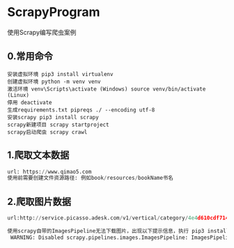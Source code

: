 # ScrapyProgram
使用Scrapy编写爬虫案例

## 0.常用命令

```shell
安装虚拟环境 pip3 install virtualenv
创建虚拟环境 python -m venv venv
激活环境 venv\Scripts\activate (Windows) source venv/bin/activate (Linux)
停用 deactivate
生成requirements.txt pipreqs ./ --encoding utf-8
安装scrapy pip3 install scrapy
scrapy新建项目 scrapy startproject
scrapy启动爬虫 scrapy crawl
```

## 1.爬取文本数据

```python
url: https://www.qimao5.com
使用前需要创建文件资源路径: 例如book/resources/bookName书名
```

## 2.爬取图片数据

```python
url:http://service.picasso.adesk.com/v1/vertical/category/4e4d610cdf714d2966000007/vertical
        
使用scrapy自带的ImagesPipeline无法下载图片，出现以下提示信息，执行 pip3 install pillow
 WARNING: Disabled scrapy.pipelines.images.ImagesPipeline: ImagesPipeline requires installing Pillow 4.0.0 or later
```

